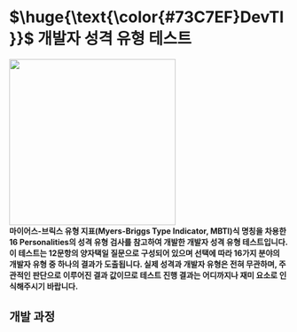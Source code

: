 # $\huge{\text{\color{#73C7EF}DevTI}}$ 개발자 성격 유형 테스트

[<img src="https://github.com/user-attachments/assets/d5563ad6-8190-40bf-be81-e548a4f5258f" width="300"/>](https://6yoon.github.io)   
**마이어스-브릭스 유형 지표(Myers-Briggs Type Indicator, MBTI)식 명칭을 차용한 16 Personalities의 성격 유형 검사를 참고하여 개발한 개발자 성격 유형 테스트입니다. 이 테스트는 12문항의 양자택일 질문으로 구성되어 있으며 선택에 따라 16가지 분야의 개발자 유형 중 하나의 결과가 도출됩니다. 실제 성격과 개발자 유형은 전혀 무관하며, 주관적인 판단으로 이루어진 결과 값이므로 테스트 진행 결과는 어디까지나 재미 요소로 인식해주시기 바랍니다.**
## 개발 과정

